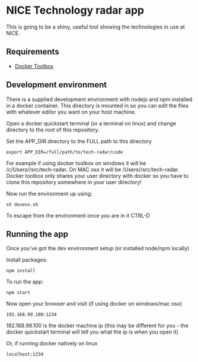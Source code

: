 # NICE Technology radar app

This is going to be a shiny, useful tool showing the technologies in use at NICE.

## Requirements
* [Docker Toolbox](https://www.docker.com/products/docker-toolbox)

## Development environment

There is a supplied development environment with nodejs and npm installed in a docker container. This directory is mounted in so you can edit the files with whatever editor you want on your host machine.

Open a docker quickstart terminal (or a terminal on linux) and change directory to the root of this repository.

Set the APP_DIR directory to the FULL path to this directory
```
export APP_DIR=/full/path/to/tech-radar/code
```
For example if using docker toolbox on windows it will be /c/Users/<username>/src/tech-radar.  On MAC osx it will be /Users/<username>/src/tech-radar.  Docker toolbox only shares your user directory with docker so you have to clone this repository somewhere in your user directory!

Now run the environment up using:
```
sh devenv.sh
```

To escape from the environment once you are in it CTRL-D

## Running the app
Once you've got the dev environment setup (or installed node/npm locally) 

Install packages:
```
npm install
```

To run the app:
```
npm start
```

Now open your browser and visit (if using docker on windows/mac osx)

```
192.168.99.100:1234
```

192.168.99.100 is the docker machine ip (this may be different for you - the docker quickstart terminal will tell you what the ip is when you open it)

Or, if running docker natively on linux

```
localhost:1234
```



